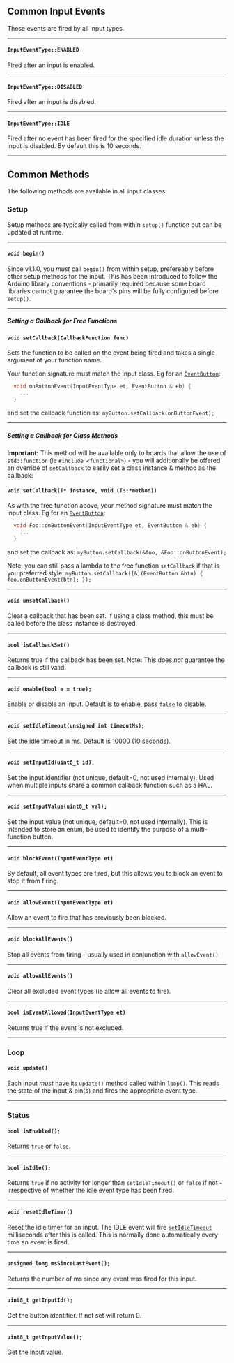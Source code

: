 ## Common Input Events 

These events are fired by all input types. 

----

#### `InputEventType::ENABLED`
Fired after an input is enabled. 

----

#### `InputEventType::DISABLED`
Fired after an input is disabled.

----

#### `InputEventType::IDLE`
Fired after no event has been fired for the specified idle duration unless the input is disabled. By default this is 10 seconds.

----

## Common Methods

The following methods are available in all input classes.

### Setup

Setup methods are typically called from within `setup()` function but can be updated at runtime.

----

#### `void begin()`

Since v1.1.0, you *must* call `begin()` from within setup, prefereably before other setup methods for the input. This has been introduced to follow the Arduino library conventions - primarily required because some board libraries cannot guarantee the board's pins will be fully configured before `setup()`.

----

##### Setting a Callback for Free Functions

#### `void setCallback(CallbackFunction func)`

Sets the function to be called on the event being fired and takes a single argument of your function name.

Your function signature must match the input class. Eg for an [`EventButton`](EventButton.md):
```cpp
  void onButtonEvent(InputEventType et, EventButton & eb) {
    ...
  }
```
and set the callback function as: `myButton.setCallback(onButtonEvent);`

----

##### Setting a Callback for Class Methods
**Important:** This method will be available only to boards that allow the use of `std::function` (ie `#include <functional>`) - you will additionally be offered an override of `setCallback` to easily set a class instance & method as the callback:

#### `void setCallback(T* instance, void (T::*method))`

As with the free function above, your method signature must match the input class. Eg for an [`EventButton`](EventButton.md):
```cpp
  void Foo::onButtonEvent(InputEventType et, EventButton & eb) {
    ...
  }
```
and set the callback as: `myButton.setCallback(&foo, &Foo::onButtonEvent);`

Note: you can still pass a lambda to the free function `setCallback` if that is you preferred style:
`myButton.setCallback([&](EventButton &btn) { foo.onButtonEvent(btn); });`

----

#### `void unsetCallback()`

Clear a callback that has been set. If using a class method, this must be called before the class instance is destroyed.

----

#### `bool isCallbackSet()`

Returns true if the callback has been set. Note: This does *not* guarantee the callback is still valid.

----

#### `void enable(bool e = true);`
Enable or disable an input. Default is to enable, pass `false` to disable.

----

#### `void setIdleTimeout(unsigned int timeoutMs);`
Set the idle timeout in ms. Default is 10000 (10 seconds). 

----

#### `void setInputId(uint8_t id);`
Set the input identifier (not unique, default=0, not used internally). Used when multiple inputs share a common callback function such as a HAL.

----

#### `void setInputValue(uint8_t val);`
Set the input value (not unique, default=0, not used internally). This is intended to store an enum, be used to identify the purpose of a multi-function button.

----

#### `void blockEvent(InputEventType et)`
By default, all event types are fired, but this allows you to block an event to stop it from firing.

----

#### `void allowEvent(InputEventType et)`
Allow an event to fire that has previously been blocked.

----

#### `void blockAllEvents()`
Stop all events from firing - usually used in conjunction with `allowEvent()`

----

#### `void allowAllEvents()`
Clear all excluded event types (ie allow all events to fire).

----

#### `bool isEventAllowed(InputEventType et)`
Returns true if the event is not excluded.

----

### Loop

#### `void update()`
Each input *must* have its `update()` method called within `loop()`. This reads the state of the input & pin(s) and fires the appropriate event type.

----

### Status


#### `bool isEnabled();`
Returns `true` or `false`.

----

#### `bool isIdle();`
Returns `true` if no activity for  longer than `setIdleTimeout()` or `false` if not - irrespective of whether the idle event type has been fired.

----

#### `void resetIdleTimer()`
Reset the idle timer for an input. The IDLE event will fire [`setIdleTimeout`](#void-setidletimeoutunsigned-int-timeoutms) milliseconds after this is called. This is normally done automatically every time an event is fired.

----

#### `unsigned long msSinceLastEvent();`
Returns the number of ms since any event was fired for this input.

----

#### `uint8_t getInputId();`
Get the button identifier. If not set will return 0.

----

#### `uint8_t getInputValue();`
Get the input value.

